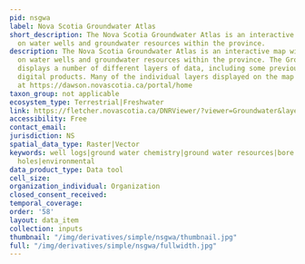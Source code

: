 ```yaml
---
pid: nsgwa
label: Nova Scotia Groundwater Atlas
short_description: The Nova Scotia Groundwater Atlas is an interactive map with information
  on water wells and groundwater resources within the province.
description: The Nova Scotia Groundwater Atlas is an interactive map with information
  on water wells and groundwater resources within the province. The Groundwater Atlas
  displays a number of different layers of data, including some previously released
  digital products. Many of the individual layers displayed on the map can be found
  at https://dawson.novascotia.ca/portal/home
taxon_group: not applicable
ecosystem_type: Terrestrial|Freshwater
link: https://fletcher.novascotia.ca/DNRViewer/?viewer=Groundwater&layerTheme
accessibility: Free
contact_email: 
jurisdiction: NS
spatial_data_type: Raster|Vector
keywords: well logs|ground water chemistry|ground water resources|bore holes|drill
  holes|environmental
data_product_type: Data tool
cell_size: 
organization_individual: Organization
closed_consent_received: 
temporal_coverage: 
order: '58'
layout: data_item
collection: inputs
thumbnail: "/img/derivatives/simple/nsgwa/thumbnail.jpg"
full: "/img/derivatives/simple/nsgwa/fullwidth.jpg"
---
```

